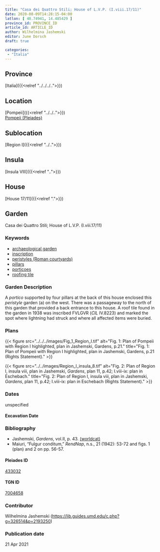 ```yaml
---
title: "Casa dei Quattro Stili; House of L.V.P. (I.viii.17/11)"
date: 2020-08-09T14:28:15-04:00
latlon: [ 40.74941, 14.485429 ]
province_id: PROVINCE_ID
article_id: ARTICLE_ID
author: Wilhelmina Jashemski
editor: June Dorsch
draft: true

categories:
 - "Italia"
---
```


## Province

[Italia]({{<relref "../../../..">}})

## Location

[Pompeii]({{<relref "../../..">}}) \
[Pompeii (Pleiades)](https://pleiades.stoa.org/places/433032)

## Sublocation

[Region I]({{<relref "../..">}})

<!--### Sublocation Description-->

<!-- DESCRIPTION -->

## Insula

[Insula VIII]({{<relref "..">}})

## House

[House 17/11]({{<relref ".">}})

## Garden

Casa dei Quattro Stili; House of L.V.P. (I.viii.17/11)

### Keywords

- [archaeological garden](#)
- [inscription](#)
- [peristyles (Roman courtyards)](http://vocab.getty.edu/page/aat/300004029)
- [pillars](http://vocab.getty.edu/page/aat/300264605)
- [porticoes](http://vocab.getty.edu/page/aat/300004145)
- [roofing tile](http://vocab.getty.edu/page/aat/300010699)

### Garden Description

A *portico* supported by four pillars at the back of this house enclosed this *peristyle* garden (a) on the west. There was a passageway to the north of this garden that provided a back entrance to this house. A roof tile found in the garden in 1938 was inscribed FVLGVR (*CIL* IV.8223) and marked the spot where lightning had struck and where all affected items were buried.

<!--### Maps-->

<!--
OLD WAY (DO NOT USE)
![alt_text](../../images/image_name.ext)
*CAPTION*

NEW WAY ↓↓↓↓
{{< figure src="../../images/image_name.ext" alt="ALT_TEXT" title="CAPTION" >}}
-->

### Plans

{{< figure src="../../../images/Fig_1_Region_I.tif" alt="Fig. 1: Plan of Pompeii with Region I highlighted, plan in Jashemski, Gardens, p.21." title="Fig. 1: Plan of Pompeii with Region I highlighted, plan in Jashemski, Gardens, p.21 (Rights Statement)." >}}

{{< figure src="../../images/Region_I_insula_8.tif" alt="Fig. 2: Plan of Region I, insula viii, plan in Jashemski, *Gardens*, plan 11, p.42; I.viii-ix: plan in Eschebach." title="Fig. 2: Plan of Region I, insula viii, plan in Jashemski, *Gardens*, plan 11, p.42; I.viii-ix: plan in Eschebach (Rights Statement)." >}}

<!--### Images-->


### Dates

unspecified

#### Excavation Date


### Bibliography

* Jashemski, *Gardens*, vol.II, p. 43. [(worldcat)](http://www.worldcat.org/oclc/921816405)
* Maiuri, “Fulgur conditum,” *RendNap*, n.s., 21 (1942): 53-72 and figs. 1 (plan) and 2 on pp. 56-57.

<!--#### Periodo ID-->

<!-- [PERIODO_ID](https://pleiades.stoa.org/places/PLEIADES_ID) -->

#### Pleiades ID

[433032](https://pleiades.stoa.org/places/433032)

#### TGN ID

[7004658](http://vocab.getty.edu/page/tgn/7004658)

### Contributor

Wilhelmina Jashemski (https://lib.guides.umd.edu/c.php?g=326514&p=2193250)

### Publication date


21 Apr 2021

<!--### Related articles-->

<!-- Links to other related articles. Leave blank for now -->
